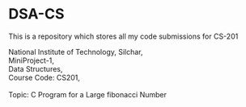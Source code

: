 # DSA-CS
This is a repository which stores all my code submissions for CS-201 


National Institute of Technology, Silchar,<br>
MiniProject-1,<br>
Data Structures,<br>
Course Code: CS201,<br>
<br>
Topic: C Program for a Large fibonacci Number
